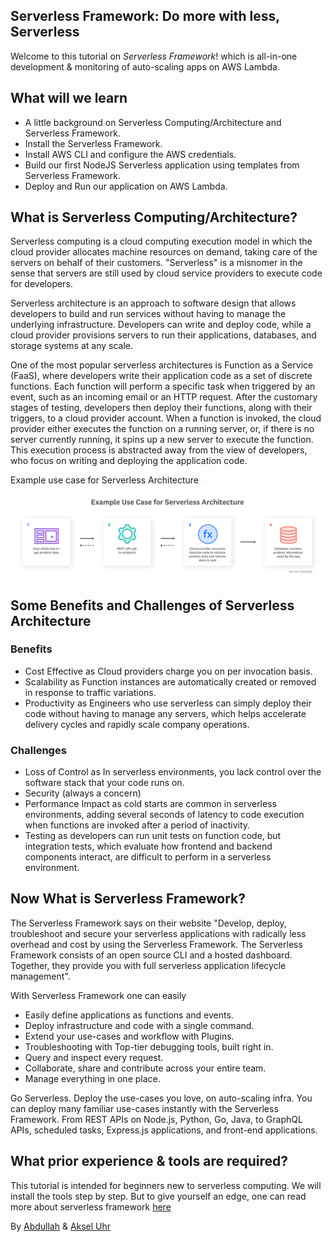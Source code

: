 ## Serverless Framework: Do more with less, Serverless

Welcome to this tutorial on *Serverless Framework*! which is all-in-one development & monitoring of auto-scaling apps on AWS Lambda.

## What will we learn

- A little background on Serverless Computing/Architecture and Serverless Framework.
- Install the Serverless Framework.
- Install AWS CLI and configure the AWS credentials.
- Build our first NodeJS Serverless application using templates from Serverless Framework.
- Deploy and Run our application on AWS Lambda.

## What is Serverless Computing/Architecture?
Serverless computing is a cloud computing execution model in which the cloud provider allocates machine resources on demand, taking care of the servers on behalf of their customers. "Serverless" is a misnomer in the sense that servers are still used by cloud service providers to execute code for developers.

Serverless architecture is an approach to software design that allows developers to build and run services without having to manage the underlying infrastructure. Developers can write and deploy code, while a cloud provider provisions servers to run their applications, databases, and storage systems at any scale.

One of the most popular serverless architectures is Function as a Service (FaaS), where developers write their application code as a set of discrete functions. Each function will perform a specific task when triggered by an event, such as an incoming email or an HTTP request. After the customary stages of testing, developers then deploy their functions, along with their triggers, to a cloud provider account. When a function is invoked, the cloud provider either executes the function on a running server, or, if there is no server currently running, it spins up a new server to execute the function. This execution process is abstracted away from the view of developers, who focus on writing and deploying the application code.

Example use case for Serverless Architecture
![serverless](https://github.com/Abdullah1428/katacoda-scenarios/blob/main/assets/serverless.png?raw=true)

## Some Benefits and Challenges of Serverless Architecture

### Benefits
- Cost Effective as Cloud providers charge you on per invocation basis.
- Scalability as Function instances are automatically created or removed in response to traffic variations.
- Productivity as Engineers who use serverless can simply deploy their code without having to manage any servers, which helps accelerate delivery cycles and rapidly scale company operations.

### Challenges
- Loss of Control as In serverless environments, you lack control over the software stack that your code runs on.
- Security (always a concern)
- Performance Impact as cold starts are common in serverless environments, adding several seconds of latency to code execution when functions are invoked after a period of inactivity.
- Testing as developers can run unit tests on function code, but integration tests, which evaluate how frontend and backend components interact, are difficult to perform in a serverless environment.

## Now What is Serverless Framework?
The Serverless Framework says on their website "Develop, deploy, troubleshoot and secure your serverless applications with radically less overhead and cost by using the Serverless Framework. The Serverless Framework consists of an open source CLI and a hosted dashboard. Together, they provide you with full serverless application lifecycle management".

With Serverless Framework one can easily
- Easily define applications as functions and events.
- Deploy infrastructure and code with a single command.
- Extend your use-cases and workflow with Plugins.
- Troubleshooting with Top-tier debugging tools, built right in.
- Query and inspect every request.
- Collaborate, share and contribute across your entire team.
- Manage everything in one place.

Go Serverless. Deploy the use-cases you love, on auto-scaling infra.
You can deploy many familiar use-cases instantly with the Serverless Framework. From REST APIs on Node.js, Python, Go, Java, to GraphQL APIs, scheduled tasks, Express.js applications, and front-end applications.

## What prior experience & tools are required?
This tutorial is intended for beginners new to serverless computing. We will install the tools step by step. But to give
yourself an edge, one can read more about serverless framework [here](https://www.serverless.com/)

By [Abdullah](https://github.com/Abdullah1428) & [Aksel Uhr](https://github.com/Akseluhr)